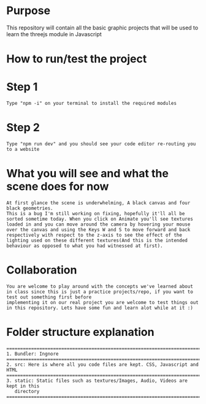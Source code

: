# Purpose
This repository will contain all the basic graphic projects that will be used to learn the threejs module in Javascript

# How to run/test the project

# Step 1
    Type "npm -i" on your terminal to install the required modules
# Step 2
    Type "npm run dev" and you should see your code editor re-routing you to a website

# What you will see and what the scene does for now

    At first glance the scene is underwhelming, A black canvas and four black geometries.
    This is a bug I'm still working on fixing, hopefully it'll all be sorted sometime today. When you click on Animate you'll see textures loaded in and you can move around the camera by hovering your mouse over the canvas and using the Keys W and S to move forward and back respectively with respect to the z-axis to see the effect of the lighting used on these different textures(And this is the intended behaviour as opposed to what you had witnessed at first). 

# Collaboration

    You are welcome to play around with the concepts we've learned about in class since this is just a practice projects/repo, if you want to test out something first before 
    implementing it on our real project you are welcome to test things out in this repository. Lets have some fun and learn alot while at it :)

# Folder structure explanation
    ===================================================================================
    1. Bundler: Ingnore
    ===================================================================================
    2. src: Here is where all you code files are kept. CSS, Javascript and HTML
    =================================================================================== 
    3. static: Static files such as textures/Images, Audio, Videos are kept in this
       directory
    ===================================================================================